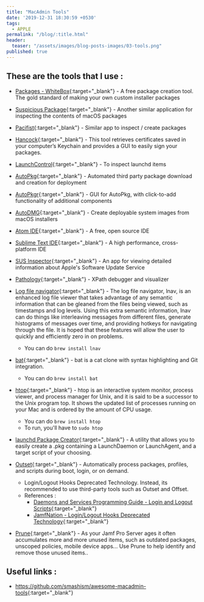 ```yaml
---
title: "MacAdmin Tools"
date: '2019-12-31 18:30:59 +0530'
tags:
  - APPLE
permalink: "/blog/:title.html"
header:
  teaser: "/assets/images/blog-posts-images/03-tools.png"
published: true
---
```

## These are the tools that I use :

- [Packages - WhiteBox](http://s.sudre.free.fr/Software/Packages/about.html){:target="_blank"} - A free package creation tool. The gold standard of making your own custom installer packages

- [Suspicious Package](http://www.mothersruin.com/software/SuspiciousPackage/){:target="_blank"} - Another similar application for inspecting the contents of macOS packages

- [Pacifist](https://www.charlessoft.com/){:target="_blank"} - Similar app to inspect / create packages

- [Hancock](https://github.com/JeremyAgost/Hancock){:target="_blank"} - This tool retrieves certificates saved in your computer’s Keychain and provides a GUI to easily sign your packages.

- [LaunchControl](https://www.soma-zone.com/LaunchControl/){:target="_blank"} - To inspect launchd items

- [AutoPkg](https://github.com/autopkg/autopkg){:target="_blank"} - Automated third party package download and creation for deployment

- [AutoPkgr](https://github.com/lindegroup/autopkgr){:target="_blank"} - GUI for AutoPkg, with click-to-add functionality of additional components

- [AutoDMG](https://github.com/MagerValp/AutoDMG){:target="_blank"} - Create deployable system images from macOS installers

- [Atom IDE](https://atom.io/){:target="_blank"} - A free, open source IDE

- [Sublime Text IDE](https://www.sublimetext.com/){:target="_blank"} - A high performance, cross-platform IDE

- [SUS Inspector](https://github.com/hjuutilainen/sus-inspector/releases){:target="_blank"} - An app for viewing detailed information about Apple's Software Update Service

- [Pathology](https://apps.apple.com/us/app/pathology/id877848776?mt=12){:target="_blank"} - XPath debugger and visualizer

- [Log file navigator](http://lnav.org/features){:target="_blank"} - The  log  file navigator, lnav, is an enhanced log file viewer that takes advantage of any semantic information that can be gleaned from the files being viewed, such as timestamps and log levels.  Using this extra semantic information, lnav can do things like interleaving messages from different files, generate histograms of messages over time, and providing hotkeys for navigating through the file. It is hoped that these features will allow the user to quickly and efficiently zero in on problems.
  - You can do `brew install lnav`

- [bat](https://towardsdatascience.com/awesome-rust-powered-command-line-utilities-b5359c38692#1a8c){:target="_blank"} - bat is a cat clone with syntax highlighting and Git integration.
  - You can do `brew install bat`

- [htop](https://medium.com/better-programming/12-terminal-tips-and-tricks-using-macos-and-homebrew-4e89c2ccb2fb){:target="_blank"} - htop is an interactive system monitor, process viewer, and process manager for Unix, and it is said to be a successor to the Unix program top. It shows the updated list of processes running on your Mac and is ordered by the amount of CPU usage.
  - You can do `brew install htop`
  - To run, you'll have to `sudo htop`

- [launchd Package Creator](https://github.com/ryangball/launchd-package-creator){:target="_blank"} - A utility that allows you to easily create a .pkg containing a LaunchDaemon or LaunchAgent, and a target script of your choosing.

- [Outset](https://github.com/chilcote/outset){:target="_blank"} - Automatically process packages, profiles, and scripts during boot, login, or on demand.
  - Login/Logout Hooks Deprecated Technology. Instead, its recommended to use third-party tools such as Outset and Offset.
  - References :
    - [Daemons and Services Programming Guide - Login and Logout Scripts](https://developer.apple.com/library/archive/documentation/MacOSX/Conceptual/BPSystemStartup/Chapters/CustomLogin.html){:target="_blank"}
    - [JamfNation - Login/Logout Hooks Deprecated Technology](https://www.jamf.com/jamf-nation/discussions/27703/login-logout-hooks-deprecated-technology){:target="_blank"}

- [Prune](https://github.com/BIG-RAT/Prune){:target="_blank"} - As your Jamf Pro Server ages it often accumulates more and more unused items, such as outdated packages, unscoped policies, mobile device apps... Use Prune to help identify and remove those unused items..


## Useful links :

- <https://github.com/smashism/awesome-macadmin-tools>{:target="_blank"}
